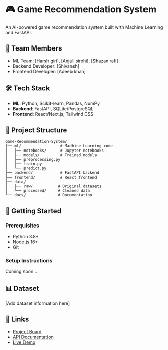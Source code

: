 # 🎮 Game Recommendation System

An AI-powered game recommendation system built with Machine Learning and FastAPI.

## 👥 Team Members
- ML Team: [Harsh giri], [Anjali sirohi], [Shazan rafi]
- Backend Developer: [Shivansh]
- Frontend Developer: [Adeeb khan]

## 🛠️ Tech Stack
- **ML**: Python, Scikit-learn, Pandas, NumPy
- **Backend**: FastAPI, SQLite/PostgreSQL
- **Frontend**: React/Next.js, Tailwind CSS

## 📁 Project Structure
```
Game-Recommendation-System/
├── ml/                 # Machine Learning code
│   ├── notebooks/      # Jupyter notebooks
│   ├── models/         # Trained models
│   ├── preprocessing.py
│   ├── train.py
│   └── predict.py
├── backend/            # FastAPI backend
├── frontend/           # React frontend
├── data/
│   ├── raw/           # Original datasets
│   └── processed/     # Cleaned data
└── docs/              # Documentation
```

## 🚀 Getting Started

### Prerequisites
- Python 3.8+
- Node.js 16+
- Git

### Setup Instructions
Coming soon...

## 📊 Dataset
[Add dataset information here]

## 🔗 Links
- [Project Board](link-to-github-projects)
- [API Documentation](link-when-deployed)
- [Live Demo](link-when-deployed)

